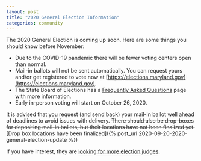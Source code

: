 ```yaml
---
layout: post
title: "2020 General Election Information"
categories: community
---
```


The 2020 General Election is coming up soon. Here are some things you should know before November:

* Due to the COVID-19 pandemic there will be fewer voting centers open than normal.
* Mail-in ballots will not be sent automatically. You can request yours and/or get registered to vote now at [https://elections.maryland.gov](https://elections.maryland.gov).
* The State Board of Elections has a [Frequently Asked Questions](https://elections.maryland.gov/elections/2020/index.html#faq) page with more information.
* Early in-person voting will start on October 26, 2020.

It is advised that you request (and send back) your mail-in ballot well ahead of deadlines to avoid issues with delivery. ~~There should also be drop-boxes for depositing mail-in ballots, but their locations have not been finalized yet.~~ [Drop box locations have been finalized]({% post_url 2020-09-20-2020-general-election-update %})

If you have interest, they are [looking for more election judges](https://elections.maryland.gov/get_involved/election_judges.html).
